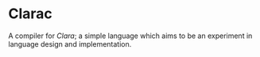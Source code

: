 # Clarac

A compiler for _Clara_; a simple language which aims to be an experiment in language design and implementation.
